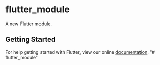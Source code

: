 # flutter_module

A new Flutter module.

## Getting Started

For help getting started with Flutter, view our online
[documentation](https://flutter.io/).
"# flutter_module" 
